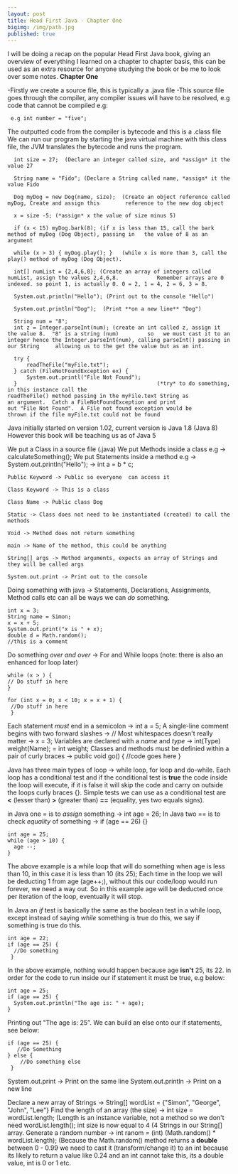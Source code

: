 ```yaml
---
layout: post
title: Head First Java - Chapter One
bigimg: /img/path.jpg
published: true
---
```


I will be doing a recap on the popular Head First Java book, giving an overview of everything I learned on a chapter to chapter basis, this can be used as an extra resource for anyone studying the book or be me to look over some notes.  **Chapter One**

-Firstly we create a source file, this is typically a .java file
-This source file goes through the compiler, any compiler issues will have to be resolved, e.g code that cannot be compiled e.g:

     e.g int number = "five";
     
The outputted code from the compiler is bytecode and this is a .class file
We can run our program by starting the java virtual machine with this class file, the JVM translates the bytecode and runs the program.

      int size = 27;  (Declare an integer called size, and *assign* it the value 27

      String name = "Fido"; (Declare a String called name, *assign* it the value Fido

      Dog myDog = new Dog(name, size);  (Create an object reference called myDog, Create and assign this      	reference to the new dog object

      x = size -5; (*assign* x the value of size minus 5)

      if (x < 15) myDog.bark(8); (if x is less than 15, call the bark method of myDog (Dog Object), passing in 	 the value of 8 as an argument

      while (x > 3) { myDog.play(); }   (while x is more than 3, call the play() method of myDog (Dog Object).

      int[] numList = {2,4,6,8}; (Create an array of integers called numList, assign the values 2,4,6,8.     		Remember arrays are 0 indexed. so point 1, is actually 0. 0 = 2, 1 = 4, 2 = 6, 3 = 8.

      System.out.println("Hello"); (Print out to the console "Hello")

      System.out.println("Dog");  (Print **on a new line** "Dog")

      String num = "8";
      int z = Integer.parseInt(num); (create an int called z, assign it the value 8.  "8" is a string (num) 		so 	 we must cast it to an integer hence the Integer.parseInt(num), calling parseInt() passing in our String     allowing us to the get the value but as an int.

      try {
          readTheFile("myFile.txt");
      } catch (FileNotFoundException ex) {
          System.out.printl("File Not Found");
      }                                            (*try* to do something, in this instance call the 		 													 readTheFile() method passing in the myFile.text String as 												     an argument.  Catch a FileNotFoundException and print 													     out "File Not Found".  A File not found exception would be   	                                             thrown if the file myFile.txt could not be found
    
Java initially started on version 1.02, current version is Java 1.8 (Java 8) However this book will be teaching us as of Java 5

We put a Class in a source file (.java)
We put Methods inside a class e.g -> calculateSomething();
We put Statements inside a method e.g -> System.out.println("Hello"); -> int a = b * c;
    

    Public Keyword -> Public so everyone  can access it
    
    Class Keyword -> This is a class
    
    Class Name -> Public class Dog
    
    Static -> Class does not need to be instantiated (created) to call the methods
    
    Void -> Method does not return something
    
    main -> Name of the method, this could be anything
    
    String[] args -> Method arguments, expects an array of Strings and they will be called args
    
    System.out.print -> Print out to the console
    
Doing something with java -> Statements, Declarations, Assignments, Method calls etc can all be ways we can *do* something.

    int x = 3;
    String name = Simon;
    x = x + 5;
    System.out.print("x is " + x);
    double d = Math.random();
    //this is a comment
    
Do something *over and over* -> For and While loops (note: there is also an enhanced for loop later)

    while (x > ) {
    // Do stuff in here
    }
    
    for (int x = 0; x < 10; x = x + 1) {
     //Do stuff in here
     }
     
 Each statement *must* end in a semicolon -> int a = 5;
 A single-line comment begins with two forward slashes -> //
 Most whitespaces doesn't really matter -> x      =      3;
 Variables are declared with a *name* and *type* -> int(Type) weight(Name); = int weight;
 Classes and methods must be definied within a pair of curly braces -> public void go() { //code goes here }
 
Java has three main types of loop -> while loop, for loop and do-while.  Each loop has a conditional test and if the conditional test is **true** the code inside the loop will execute, if it is false it will skip the code and carry on outside the loops curly braces {}.  Simple tests we can use as a conditional test are **<** (lesser than) **>** (greater than) **==** (equality, yes two equals signs).

in Java one = is to *assign* something -> int age = 26;
In Java two == is to check *equality* of something -> if (age == 26) {}

    int age = 25;
    while (age > 10) {
      age --;
    }
    
The above example is a while loop that will do something when age is less than 10, in this case it is less than 10 (its 25);  Each time in the loop we will be deducting 1 from age (age++;), without this our code/loop would run forever, we need a way out.  So in this example age will be deducted once per iteration of the loop, eventually it will stop.

In Java an *if* test is basically the same as the boolean test in a while loop, except instead of saying *while* something is true do this, we say if something is true do this.

    int age = 22;
    if (age == 25) {
      //Do something 
     }
     
In the above example, nothing would happen because age **isn't** 25, its 22. in order for the code to run inside our if statement it must be true, e.g below:

	int age = 25;
    if (age == 25) {
      System.out.println("The age is: " + age);
    }
    
Printing out "The age is: 25".  We can build an else onto our if statements, see below:

	if (age == 25) {
       //Do Something
	} else {
    	//Do something else
     }
     
System.out.print -> Print on the same line
System.out.println -> Print on a new line

Declare a new array of Strings -> String[] wordList = {"Simon", "George", "John", "Lee"}
Find the length of an array (the size) -> int size = wordList.length; (Length is an instance variable, not a method so we don't need wordList.length();  int size is now equal to 4 (4 Strings in our String[] array.
Generate a random number -> int ranom = (int) (Math.random() * wordList.length); (Because the Math.random() method returns a **double** between 0 - 0.99 we need to cast it (transform/change it) to an int because its likely to return a value like 0.24 and an int cannot take this, its a double  value, int is 0 or 1 etc.
